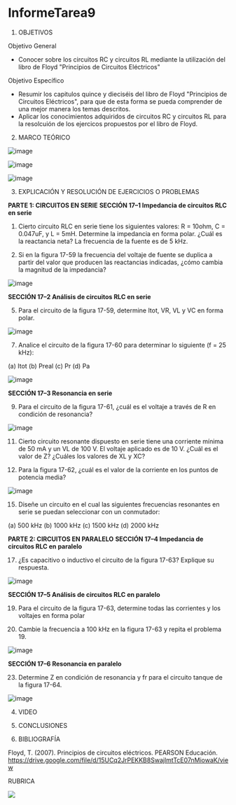 # InformeTarea9

1. OBJETIVOS

Objetivo General

* Conocer sobre los circuitos RC y circuitos RL mediante la utilización del libro de Floyd "Principios de Circuitos Eléctricos"

Objetivo Específico

* Resumir los capitulos quince y dieciséis del libro de Floyd "Principios de Circuitos Eléctricos", para que de esta forma se pueda comprender de una mejor manera los temas descritos.
* Aplicar los conocimientos adquiridos de circuitos RC y circuitos RL para la resolcuión de los ejercicos propuestos por el libro de Floyd.

2. MARCO TEÓRICO

![image](https://user-images.githubusercontent.com/93734334/154959484-fcec4abc-8bd5-4a1f-ab0a-a0244e728f29.png)

![image](https://user-images.githubusercontent.com/93734334/154961311-18908510-94e4-453c-bdda-b58e8fe9b412.png)

![image](https://user-images.githubusercontent.com/93734334/154970174-bd829358-1b1d-45cf-b21a-1783fffe2b8c.png)

3. EXPLICACIÓN Y RESOLUCIÓN DE EJERCICIOS O PROBLEMAS

**PARTE 1: CIRCUITOS EN SERIE**
**SECCIÓN 17–1 Impedancia de circuitos RLC en serie**

1. Cierto circuito RLC en serie tiene los siguientes valores: R = 10ohm, C  = 0.047uF, y L = 5mH. Determine la impedancia en forma polar. ¿Cuál es la reactancia neta? La frecuencia de la fuente es de
5 kHz. 

3. Si en la figura 17-59 la frecuencia del voltaje de fuente se duplica a partir del valor que producen las
reactancias indicadas, ¿cómo cambia la magnitud de la impedancia?

![image](https://user-images.githubusercontent.com/93734334/154956351-63361474-cdd6-4925-ba13-b64f7cf4d8dd.png)

**SECCIÓN 17–2 Análisis de circuitos RLC en serie**

5. Para el circuito de la figura 17-59, determine Itot, VR, VL y VC en forma polar.

![image](https://user-images.githubusercontent.com/93734334/154956449-49bcdd7a-574b-48b7-8c7e-0fa8d660669b.png)

7. Analice el circuito de la figura 17-60 para determinar lo siguiente (f = 25 kHz):

(a) Itot (b) Preal (c) Pr (d) Pa

![image](https://user-images.githubusercontent.com/93734334/154956627-5cf3c63d-d2de-4528-9444-4c9b7414bc12.png)

**SECCIÓN 17–3 Resonancia en serie**

9. Para el circuito de la figura 17-61, ¿cuál es el voltaje a través de R en condición de resonancia?

![image](https://user-images.githubusercontent.com/93734334/154956742-05c8b381-d6a8-4733-a32c-f0ed2b5d89f3.png)

11. Cierto circuito resonante dispuesto en serie tiene una corriente mínima de 50 mA y un VL de 100 V. El
voltaje aplicado es de 10 V. ¿Cuál es el valor de Z? ¿Cuáles los valores de XL y XC?

13. Para la figura 17-62, ¿cuál es el valor de la corriente en los puntos de potencia media?

![image](https://user-images.githubusercontent.com/93734334/154956884-451e3d6e-0247-4230-b59b-59da8c6aacc6.png)

15. Diseñe un circuito en el cual las siguientes frecuencias resonantes en serie se puedan seleccionar con
un conmutador:

(a) 500 kHz (b) 1000 kHz (c) 1500 kHz (d) 2000 kHz

**PARTE 2: CIRCUITOS EN PARALELO**
**SECCIÓN 17–4 Impedancia de circuitos RLC en paralelo**

17. ¿Es capacitivo o inductivo el circuito de la figura 17-63? Explique su respuesta. 

![image](https://user-images.githubusercontent.com/93734334/154957077-33b7d827-73be-43d9-b9e2-9ee2b7c4e3f9.png)

**SECCIÓN 17–5 Análisis de circuitos RLC en paralelo**

19. Para el circuito de la figura 17-63, determine todas las corrientes y los voltajes en forma polar

21. Cambie la frecuencia a 100 kHz en la figura 17-63 y repita el problema 19. 

![image](https://user-images.githubusercontent.com/93734334/154957206-12a701c5-6931-4156-b2b1-69b1aae1ee45.png)

**SECCIÓN 17–6 Resonancia en paralelo**

23. Determine Z en condición de resonancia y fr para el circuito tanque de la figura 17-64.

![image](https://user-images.githubusercontent.com/93734334/154957296-d8fb57c9-6e96-42e3-9d54-d4cbe437b74f.png)

4. VIDEO

5. CONCLUSIONES

6. BIBLIOGRAFÍA

Floyd, T. (2007). Principios de circuitos eléctricos. PEARSON Educación. https://drive.google.com/file/d/15UCq2JrPEKKB8SwajlmtTcE07nMiowaK/view

RUBRICA

![](https://github.com/doalulema/InformeTarea/blob/main/Tarea.png)
